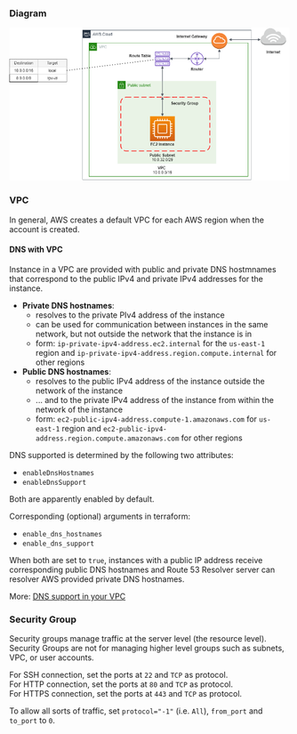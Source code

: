 ### Diagram

![diagram](image/diagram.png)

### VPC

In general, AWS creates a default VPC for each AWS region when the account is created.

#### DNS with VPC

Instance in a VPC are provided with public and private DNS hostmnames that correspond to the public IPv4 and private IPv4 addresses for the instance.

- __Private DNS hostnames__: 
    - resolves to the private PIv4 address of the instance
    - can be used for communication between instances in the same network, but not outside the network that the instance is in
    - form: `ip-private-ipv4-address.ec2.internal` for the `us-east-1` region and  `ip-private-ipv4-address.region.compute.internal` for other regions
- __Public DNS hostnames__: 
    - resolves to the public IPv4 address of the instance outside the network of the instance
    - ... and to the private IPv4 address of the instance from within the network of the instance
    - form: `ec2-public-ipv4-address.compute-1.amazonaws.com` for `us-east-1` region and `ec2-public-ipv4-address.region.compute.amazonaws.com` for other regions

DNS supported is determined by the following two attributes:
- `enableDnsHostnames`
- `enableDnsSupport`

Both are apparently enabled by default.

Corresponding (optional) arguments in terraform:
- `enable_dns_hostnames`
- `enable_dns_support`

When both are set to `true`, instances with a public IP address receive corresponding public DNS hostnames and Route 53 Resolver server can resolver AWS provided private DNS hostnames.

More: [DNS support in your VPC](https://docs.aws.amazon.com/vpc/latest/userguide/vpc-dns.html)


### Security Group

Security groups manage traffic at the server level (the resource level).
Security Groups are not for managing higher level groups such as subnets, VPC, or user accounts.  

For SSH connection, set the ports at `22` and `TCP` as protocol.  
For HTTP connection, set the ports at `80` and `TCP` as protocol.  
For HTTPS connection, set the ports at `443` and `TCP` as protocol.

To allow all sorts of traffic, set `protocol="-1"` (i.e. `All`), `from_port` and `to_port` to `0`.
